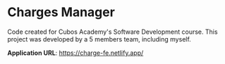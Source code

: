 # Charges Manager


Code created for Cubos Academy's Software Development course. This project was developed by a 5 members team, including myself.


**Application URL**: https://charge-fe.netlify.app/
